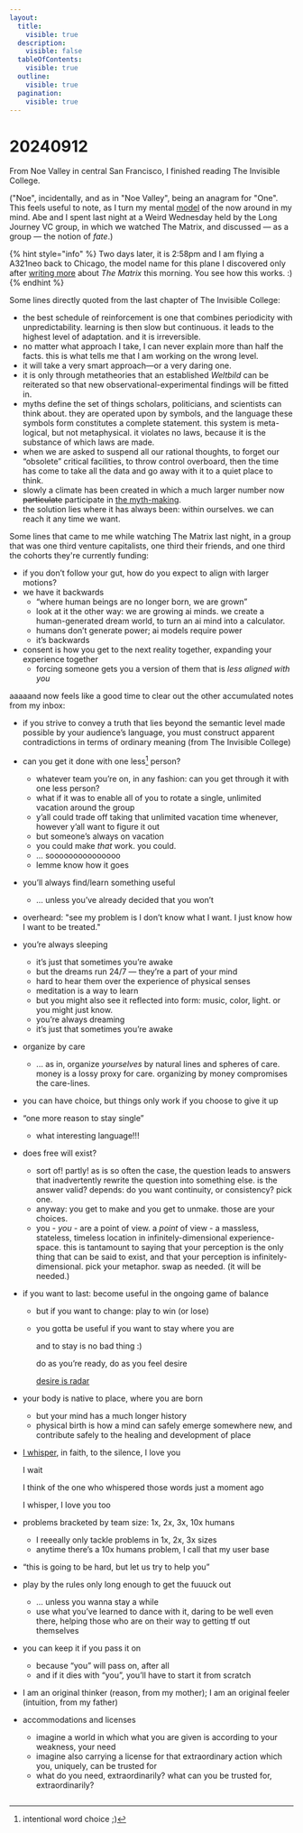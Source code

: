 ```yaml
---
layout:
  title:
    visible: true
  description:
    visible: false
  tableOfContents:
    visible: true
  outline:
    visible: true
  pagination:
    visible: true
---
```


# 20240912

From Noe Valley in central San Francisco, I finished reading The Invisible College.

("Noe", incidentally, and as in "Noe Valley", being an anagram for "One". This feels useful to note, as I turn my mental [model](../07/22/the-model.md) of the now around in my mind. Abe and I spent last night at a Weird Wednesday held by the Long Journey VC group, in which we watched The Matrix, and discussed — as a group — the notion of _fate_.)

{% hint style="info" %}
Two days later, it is 2:58pm and I am flying a A321neo back to Chicago, the model name for this plane I discovered only after [writing more](14.md) about _The Matrix_ this morning. You see how this works. :)
{% endhint %}

Some lines directly quoted from the last chapter of The Invisible College:

* the best schedule of reinforcement is one that combines periodicity with unpredictability. learning is then slow but continuous. it leads to the highest level of adaptation. and it is irreversible.
* no matter what approach I take, I can never explain more than half the facts. this is what tells me that I am working on the wrong level.
* it will take a very smart approach—or a very daring one.
* it is only through metatheories that an established _Weltbild_ can be reiterated so that new observational-experimental findings will be fitted in.
* myths define the set of things scholars, politicians, and scientists can think about. they are operated upon by symbols, and the language these symbols form constitutes a complete statement. this system is meta-logical, but not metaphysical. it violates no laws, because it is the substance of which laws are made.
* when we are asked to suspend all our rational thoughts, to forget our “obsolete” critical facilities, to throw control overboard, then the time has come to take all the data and go away with it to a quiet place to think.
* slowly a climate has been created in which a much larger number now ~~particulate~~ participate in [the myth-making](../../2023/12/21/#i-think-im-writing-myths).
* the solution lies where it has always been: within ourselves. we can reach it any time we want.

Some lines that came to me while watching The Matrix last night, in a group that was one third venture capitalists, one third their friends, and one third the cohorts they're currently funding:

* if you don’t follow your gut, how do you expect to align with larger motions?
* we have it backwards
  * “where human beings are no longer born, we are grown”
  * look at it the other way: we are growing ai minds. we create a human-generated dream world, to turn an ai mind into a calculator.
  * humans don’t generate power; ai models require power
  * it’s backwards
* consent is how you get to the next reality together, expanding your experience together
  * forcing someone gets you a version of them that is _less aligned with you_

aaaaand now feels like a good time to clear out the other accumulated notes from my inbox:

* if you strive to convey a truth that lies beyond the semantic level made possible by your audience’s language, you must construct apparent contradictions in terms of ordinary meaning (from The Invisible College)
* can you get it done with one less[^1] person?
  * whatever team you’re on, in any fashion: can you get through it with one less person?
  * what if it was to enable all of you to rotate a single, unlimited vacation around the group
  * y’all could trade off taking that unlimited vacation time whenever, however y’all want to figure it out
  * but someone’s always on vacation
  * you could make _that_ work. you could.
  * … sooooooooooooooo
  * lemme know how it goes
* you’ll always find/learn something useful
  * … unless you’ve already decided that you won’t
* overheard: "see my problem is I don’t know what I want. I just know how I want to be treated."
* you’re always sleeping
  * it’s just that sometimes you’re awake
  * but the dreams run 24/7 — they’re a part of your mind
  * hard to hear them over the experience of physical senses
  * meditation is a way to learn
  * but you might also see it reflected into form: music, color, light. or you might just know.
  * you’re always dreaming
  * it’s just that sometimes you’re awake
* organize by care
  * ... as in, organize _yourselves_ by natural lines and spheres of care. money is a lossy proxy for care. organizing by money compromises the care-lines.
* you can have choice, but things only work if you choose to give it up
* “one more reason to stay single”
  * what interesting language!!!
* does free will exist?
  * sort of! partly! as is so often the case, the question leads to answers that inadvertently rewrite the question into something else. is the answer valid? depends: do you want continuity, or consistency? pick one.
  * anyway: you get to make and you get to unmake. those are your choices.
  * you - _you_ - are a point of view. a _point_ of view - a massless, stateless, timeless location in infinitely-dimensional experience-space. this is tantamount to saying that your perception is the only thing that can be said to exist, and that your perception is infinitely-dimensional. pick your metaphor. swap as needed. (it will be needed.)
* if you want to last: become useful in the ongoing game of balance
  * but if you want to change: play to win (or lose)
  *   you gotta be useful if you want to stay where you are

      and to stay is no bad thing :)

      do as you’re ready, do as you feel desire

      [desire is radar](../02/29.md)
* your body is native to place, where you are born
  * but your mind has a much longer history
  * physical birth is how a mind can safely emerge somewhere new, and contribute safely to the healing and development of place
*   [I whisper](https://www.instagram.com/p/C-bT7NQuWlL/), in faith, to the silence, I love you

    I wait

    I think of the one who whispered those words just a moment ago

    I whisper, I love you too
* problems bracketed by team size: 1x, 2x, 3x, 10x humans
  * I reeeally only tackle problems in 1x, 2x, 3x sizes
  * anytime there’s a 10x humans problem, I call that my user base
* “this is going to be hard, but let us try to help you”
* play by the rules only long enough to get the fuuuck out
  * … unless you wanna stay a while
  * use what you’ve learned to dance with it, daring to be well even there, helping those who are on their way to getting tf out themselves
* you can keep it if you pass it on
  * because “you” will pass on, after all
  * and if it dies with “you”, you’ll have to start it from scratch
* I am an original thinker (reason, from my mother); I am an original feeler (intuition, from my father)
* accommodations and licenses
  * imagine a world in which what you are given is according to your weakness, your need
  * imagine also carrying a license for that extraordinary action which you, uniquely, can be trusted for
  * what do you need, extraordinarily? what can you be trusted for, extraordinarily?

<figure><img src="../../.gitbook/assets/74770021844__AAD9389E-9B42-4218-AE26-E8F396A30AC4.HEIC.jpeg" alt=""><figcaption></figcaption></figure>

[^1]: intentional word choice ;)
